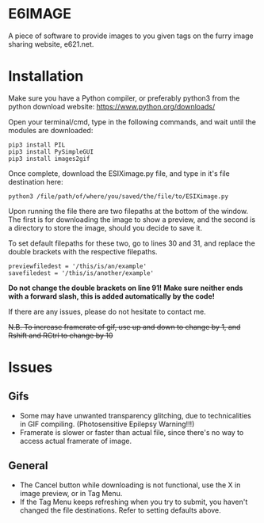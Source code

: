 # E6IMAGE
A piece of software to provide images to you given tags on the furry image sharing website, e621.net. 
# Installation
Make sure you have a Python compiler, or preferably python3 from the python download website: https://www.python.org/downloads/

Open your terminal/cmd, type in the following commands, and wait until the modules are downloaded:
```
pip3 install PIL
pip3 install PySimpleGUI
pip3 install images2gif
```

Once complete, download the ESIXimage.py file, and type in it's file destination here:
```
python3 /file/path/of/where/you/saved/the/file/to/ESIXimage.py
```

Upon running the file there are two filepaths at the bottom of the window. The first is for downloading the image to show a preview, and the second is a directory to store the image, should you decide to save it.

To set default filepaths for these two, go to lines 30 and 31, and replace the double brackets with the respective filepaths.
```
previewfiledest = '/this/is/an/example'
savefiledest = '/this/is/another/example'
```
**Do not change the double brackets on line 91!**
**Make sure neither ends with a forward slash, this is added automatically by the code!**

If there are any issues, please do not hesitate to contact me.

~~N.B. To increase framerate of gif, use up and down to change by 1, and Rshift and RCtrl to change by 10~~

# Issues
## Gifs
- Some may have unwanted transparency glitching, due to technicalities in GIF compiling. (Photosensitive Epilepsy Warning!!!)
- Framerate is slower or faster than actual file, since there's no way to access actual framerate of image.

## General
- The Cancel button while downloading is not functional, use the X in image preview, or in Tag Menu.
- If the Tag Menu keeps refreshing when you try to submit, you haven't changed the file destinations. Refer to setting
defaults above.


